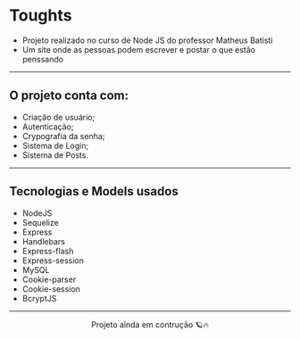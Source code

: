 # Toughts 
* Projeto realizado no curso de Node JS do professor Matheus Batisti
* Um site onde as pessoas podem escrever e postar o que estão penssando

___

## O projeto conta com:
* Criação de usuário;
* Autenticação;
* Crypografia da senha;
* Sistema de Login;
* Sistema de Posts.

___

## Tecnologias e Models usados
* NodeJS
* Sequelize
* Express
* Handlebars
* Express-flash
* Express-session
* MySQL
* Cookie-parser
* Cookie-session
* BcryptJS

___

<div align="center">
    <p>Projeto ainda em contrução 🪐🔥</p>
</div>